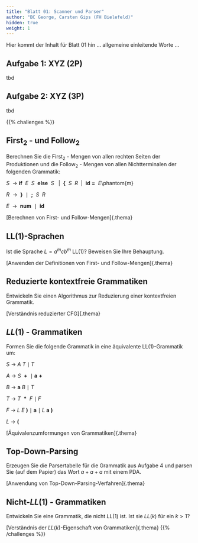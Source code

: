 ```yaml
---
title: "Blatt 01: Scanner und Parser"
author: "BC George, Carsten Gips (FH Bielefeld)"
hidden: true
weight: 1
---
```



Hier kommt der Inhalt für Blatt 01 hin ... allgemeine einleitende Worte ...

## Aufgabe 1: XYZ (2P)

tbd

## Aufgabe 2: XYZ (3P)

tbd



{{% challenges %}}
## $\operatorname{First}_2$ - und $\operatorname{Follow}_2$
Berechnen Sie die $\operatorname{First}_2$ - Mengen von allen rechten Seiten der Produktionen und die $\operatorname{Follow}_2$ - Mengen von allen Nichtterminalen der folgenden Grammatik:

$S\ \ \rightarrow \ \boldsymbol{if}\ \ E \ \ S\  \ \boldsymbol{else}\  \ S\ \ \ \vert \ \ \boldsymbol{\{} \ \ S \ \ R \ \ \vert \ \ \boldsymbol{id\ =} \ \ E$\phantom{m}

$R\ \ \rightarrow\ \ \boldsymbol{\}}\ \ \mid\ \ \boldsymbol{;}\ \ S\ \ R$

$E\ \ \rightarrow\ \ \boldsymbol{num}\ \ \mid\ \ \boldsymbol{id}$

[Berechnen von First- und Follow-Mengen]{.thema}

## $\operatorname{LL(1)}$-Sprachen
Ist die Sprache $L = {a^mcb^{m}}$ LL(1)?
Beweisen Sie Ihre Behauptung.

[Anwenden der Definitionen von First- und Follow-Mengen]{.thema}

## Reduzierte kontextfreie Grammatiken
Entwickeln Sie einen Algorithmus zur Reduzierung einer kontextfreien Grammatik.

[Verständnis reduzierter CFG]{.thema}

## $LL(1)$ - Grammatiken
Formen Sie die folgende Grammatik in eine äquivalente LL(1)-Grammatik um:

$S\ \rightarrow\ A\ T \mid T$

$A\ \rightarrow \ S\ \ \boldsymbol{+}\ \ \mid \ \boldsymbol{a}\ \boldsymbol{+}$

$B\ \rightarrow\ \boldsymbol{a}\ B\ \mid\ T$

$T\ \rightarrow\ T \ \ \boldsymbol{*}\ \ F\ \mid\ F$

$F\ \rightarrow\ L\ E\ \boldsymbol{)}\ \mid \ \boldsymbol{a}\ \mid\ L\ \boldsymbol{a}\ \boldsymbol{)}$

$L\ \rightarrow\ \boldsymbol{(}$

[Äquivalenzumformungen von Grammatiken]{.thema}

## Top-Down-Parsing
Erzeugen Sie die Parsertabelle für die Grammatik aus Aufgabe 4 und parsen Sie (auf dem Papier) das Wort $a + a + a$ mit einem PDA.

[Anwendung von Top-Down-Parsing-Verfahren]{.thema}

## Nicht-$LL(1)$ - Grammatiken
Entwickeln Sie eine Grammatik, die nicht $LL(1)$ ist. Ist sie $LL(k)$ für ein $k > 1$?

[Verständnis der $LL(k)$-Eigenschaft von Grammatiken]{.thema}
{{% /challenges %}}
